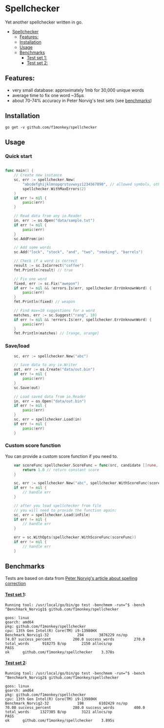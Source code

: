 # Spellchecker

Yet another spellchecker written in go.

- [Spellchecker](#spellchecker)
	- [Features:](#features)
	- [Installation](#installation)
	- [Usage](#usage)
	- [Benchmarks](#benchmarks)
		- [Test set 1:](#test-set-1)
		- [Test set 2:](#test-set-2)

## Features:
- very small database: approximately 1mb for 30,000 unique words
- average time to fix one word  ~35μs
- about 70-74% accuracy in Peter Norvig's test sets (see [benchmarks](#benchmarks))

## Installation

```
go get -v github.com/f1monkey/spellchecker
```

## Usage


### Quick start

```go

func main() {
	// Create new instance
	sc, err := spellchecker.New(
		"abcdefghijklmnopqrstuvwxyz1234567890", // allowed symbols, other symbols will be ignored
		spellchecker.WithMaxErrors(2)
	)
	if err != nil {
		panic(err)
	}

	// Read data from any io.Reader
	in, err := os.Open("data/sample.txt")
	if err != nil {
		panic(err)
	}
	sc.AddFrom(in)

	// Add some words
	sc.Add("lock", "stock", "and", "two", "smoking", "barrels")

	// Check if a word is correct
	result := sc.IsCorrect("coffee")
	fmt.Println(result) // true

	// Fix one word
	fixed, err := sc.Fix("awepon")
	if err != nil && !errors.Is(err, spellchecker.ErrUnknownWord) {
		panic(err)
	}
	fmt.Println(fixed) // weapon

	// Find max=10 suggestions for a word
	matches, err := sc.Suggest("rang", 10)
	if err != nil && !errors.Is(err, spellchecker.ErrUnknownWord) {
		panic(err)
	}
	fmt.Println(matches) // [range, orange]
```

### Save/load

```go
	sc, err := spellchecker.New("abc")

	// Save data to any io.Writer
	out, err := os.Create("data/out.bin")
	if err != nil {
		panic(err)
	}
	sc.Save(out)

	// Load saved data from io.Reader
	in, err = os.Open("data/out.bin")
	if err != nil {
		panic(err)
	}
	sc, err = spellchecker.Load(in)
	if err != nil {
		panic(err)
	}
```

### Custom score function

You can provide a custom score function if you need to.

```go
	var scoreFunc spellchecker.ScoreFunc = func(src, candidate []rune, distance, cnt int) float64 {
		return 1.0 // return constant score
	}

	sc, err := spellchecker.New("abc", spellchecker.WithScoreFunc(scoreFunc))
	if err != nil {
		// handle err
	}

	// after you load spellchecker from file
	// you will need to provide the function again:
	sc, err = spellchecker.Load(inFile)
	if err != nil {
		// handle err
	}

	err = sc.WithOpts(spellchecker.WithScoreFunc(scoreFunc))
	if err != nil {
		// handle err
	}
```


## Benchmarks

Tests are based on data from [Peter Norvig's article about spelling correction](http://norvig.com/spell-correct.html)

#### [Test set 1](http://norvig.com/spell-testset1.txt):

```
Running tool: /usr/local/go/bin/go test -benchmem -run=^$ -bench ^Benchmark_Norvig1$ github.com/f1monkey/spellchecker

goos: linux
goarch: amd64
pkg: github.com/f1monkey/spellchecker
cpu: 13th Gen Intel(R) Core(TM) i9-13980HX
Benchmark_Norvig1-32    	     294	   3876229 ns/op	        74.07 success_percent	       200.0 success_words	       270.0 total_words	  918275 B/op	    2150 allocs/op
PASS
ok  	github.com/f1monkey/spellchecker	3.378s
```

#### [Test set 2](http://norvig.com/spell-testset2.txt):

```
Running tool: /usr/local/go/bin/go test -benchmem -run=^$ -bench ^Benchmark_Norvig2$ github.com/f1monkey/spellchecker

goos: linux
goarch: amd64
pkg: github.com/f1monkey/spellchecker
cpu: 13th Gen Intel(R) Core(TM) i9-13980HX
Benchmark_Norvig2-32    	     198	   6102429 ns/op	        70.00 success_percent	       280.0 success_words	       400.0 total_words	 1327385 B/op	    3121 allocs/op
PASS
ok  	github.com/f1monkey/spellchecker	3.895s
```
